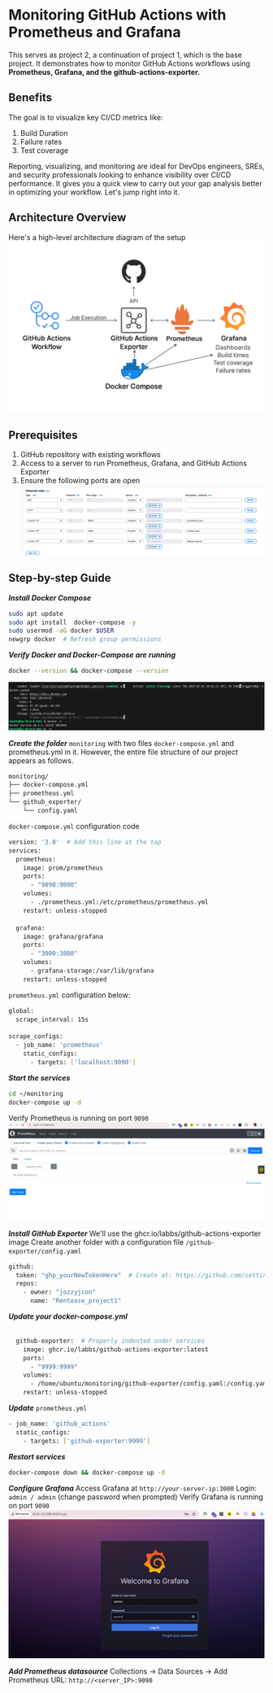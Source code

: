 # Monitoring GitHub Actions with Prometheus and Grafana

This serves as project 2, a continuation of project 1, which is the base project. 
It demonstrates how to monitor GitHub Actions workflows using 
**Prometheus, Grafana, and the github-actions-exporter.** 

## Benefits
The goal is to visualize key CI/CD metrics like:

1. Build Duration
2. Failure rates
3. Test coverage


Reporting, visualizing, and monitoring are ideal for DevOps engineers, SREs, and security professionals 
looking to enhance visibility over CI/CD performance. It gives you a quick view to carry out your
gap analysis better in optimizing your workflow. Let's jump right into it.

 ## **Architecture Overview**
 Here's a high-level architecture diagram of the setup
![GitHub Actions](screenshots/Monitoring%20CICD%20Architecture%20with%20prometheus%20and%20Grafana.png)

## Prerequisites
1. GitHub repository with existing workflows
2. Access to a server to run Prometheus, Grafana, and GitHub Actions Exporter
3. Ensure the following ports are open
![GitHub Actions](/screenshots/1_After_EC2_Enabled%20ports.png)

 ## Step-by-step Guide

***Install Docker Compose***
```bash 
sudo apt update
sudo apt install  docker-compose -y
sudo usermod -aG docker $USER
newgrp docker  # Refresh group permissions
```

***Verify Docker and Docker-Compose are running***
```bash
docker --version && docker-compose --version
```
![Github Actions](screenshots/00Docker%20running.png)

***Create the folder*** `monitoring` with two files `docker-compose.yml` and  prometheus.yml in it.
However, the entire file structure of our project appears as follows.

```bash
monitoring/
├── docker-compose.yml
├── prometheus.yml
└── github_exporter/
    └── config.yaml
```

`docker-compose.yml` configuration code
```bash
version: '3.8'  # Add this line at the top
services:
  prometheus:
    image: prom/prometheus
    ports:
      - "9090:9090"
    volumes:
      - ./prometheus.yml:/etc/prometheus/prometheus.yml
    restart: unless-stopped

  grafana:
    image: grafana/grafana
    ports:
      - "3000:3000"
    volumes:
      - grafana-storage:/var/lib/grafana
    restart: unless-stopped

```

`prometheus.yml` configuration below:
```bash
global:
  scrape_interval: 15s

scrape_configs:
  - job_name: 'prometheus'
    static_configs:
      - targets: ['localhost:9090']

```
***Start the services***
```bash
cd ~/monitoring
docker-compose up -d
```
Verify Prometheus is running on port `9090` 
![](screenshots/3_Prom%20interface.png)

***Install GitHub Exporter***
We'll use the ghcr.io/labbs/github-actions-exporter image
Create another folder with a configuration file `/github-exporter/config.yaml`

```bash
github:
  token: "ghp_yourNewTokenHere"  # Create at: https://github.com/settings/tokens (repo + admin(read):org + workflow scopes)
  repos:
    - owner: "jozzyjcon"
      name: "Rentease_project1"
```
***Update your docker-compose.yml***
```bash

  github-exporter:  # Properly indented under services
    image: ghcr.io/labbs/github-actions-exporter:latest
    ports:
      - "9999:9999"
    volumes:
      - /home/ubuntu/monitoring/github-exporter/config.yaml:/config.yaml  # Full absolute path
    restart: unless-stopped
```

***Update*** `prometheus.yml`
```bash
- job_name: 'github_actions'
  static_configs:
    - targets: ['github-exporter:9999']
```

***Restart services***
```bash
docker-compose down && docker-compose up -d
```

***Configure Grafana***
Access Grafana at `http://your-server-ip:3000`
Login: `admin / admin` (change password when prompted)
Verify Grafana is running on port `9090`
![](screenshots/4_Grafana%20interface.png)

***Add Prometheus datasource***
Collections → Data Sources → Add Prometheus
URL: `http://<server_IP>:9090`

